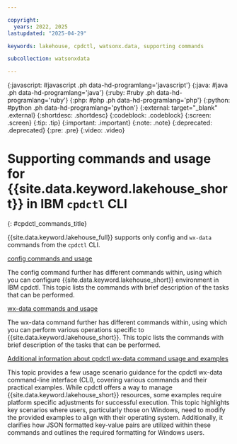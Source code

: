 ```yaml
---

copyright:
  years: 2022, 2025
lastupdated: "2025-04-29"

keywords: lakehouse, cpdctl, watsonx.data, supporting commands

subcollection: watsonxdata

---
```


{:javascript: #javascript .ph data-hd-programlang='javascript'}
{:java: #java .ph data-hd-programlang='java'}
{:ruby: #ruby .ph data-hd-programlang='ruby'}
{:php: #php .ph data-hd-programlang='php'}
{:python: #python .ph data-hd-programlang='python'}
{:external: target="_blank" .external}
{:shortdesc: .shortdesc}
{:codeblock: .codeblock}
{:screen: .screen}
{:tip: .tip}
{:important: .important}
{:note: .note}
{:deprecated: .deprecated}
{:pre: .pre}
{:video: .video}

# Supporting commands and usage for {{site.data.keyword.lakehouse_short}} in IBM `cpdctl` CLI
{: #cpdctl_commands_title}

{{site.data.keyword.lakehouse_full}} supports only config and `wx-data` commands from the `cpdctl` CLI.


[config commands and usage](/docs/watsonxdata?topic=watsonxdata-cpdctl_commands_config)

The config command further has different commands within, using which you can configure {{site.data.keyword.lakehouse_short}} environment in IBM cpdctl. This topic lists the commands with brief description of the tasks that can be performed.

[wx-data commands and usage](/docs/watsonxdata?topic=watsonxdata-cpdctl_commands_wxdata)

The wx-data command further has different commands within, using which you can perform various operations specific to {{site.data.keyword.lakehouse_short}}. This topic lists the commands with brief description of the tasks that can be performed.

[Additional information about cpdctl wx-data command usage and examples](/docs/watsonxdata?topic=watsonxdata-cpdctl_commands_specialcase)

This topic provides a few usage scenario guidance for the cpdctl wx-data command-line interface (CLI), covering various commands and their practical examples. While cpdctl offers a way to manage {{site.data.keyword.lakehouse_short}} resources, some examples require platform specific adjustments for successful execution. This topic highlights key scenarios where users, particularly those on Windows, need to modify the provided examples to align with their operating system. Additionally, it clarifies how JSON formatted key-value pairs are utilized within these commands and outlines the required formatting for Windows users.

